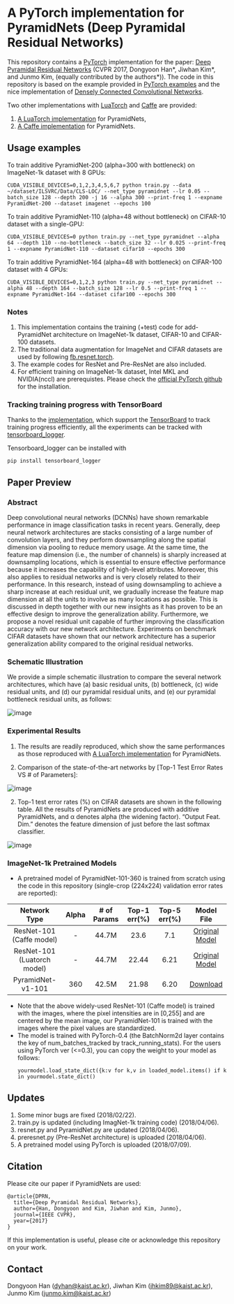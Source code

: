 # A PyTorch implementation for PyramidNets (Deep Pyramidal Residual Networks)

This repository contains a [PyTorch](http://pytorch.org/) implementation for the paper: [Deep Pyramidal Residual Networks](https://arxiv.org/pdf/1610.02915.pdf) (CVPR 2017, Dongyoon Han*, Jiwhan Kim*, and Junmo Kim, (equally contributed by the authors*)). The code in this repository is based on the example provided in [PyTorch examples](https://github.com/pytorch/examples/tree/master/imagenet) and the nice implementation of [Densely Connected Convolutional Networks](https://github.com/andreasveit/densenet-pytorch).

Two other implementations with [LuaTorch](http://torch.ch/) and [Caffe](http://caffe.berkeleyvision.org/) are provided:
1. [A LuaTorch implementation](https://github.com/jhkim89/PyramidNet) for PyramidNets,
2. [A Caffe implementation](https://github.com/jhkim89/PyramidNet-caffe) for PyramidNets.

## Usage examples
To train additive PyramidNet-200 (alpha=300 with bottleneck) on ImageNet-1k dataset with 8 GPUs:
```
CUDA_VISIBLE_DEVICES=0,1,2,3,4,5,6,7 python train.py --data ~/dataset/ILSVRC/Data/CLS-LOC/ --net_type pyramidnet --lr 0.05 --batch_size 128 --depth 200 -j 16 --alpha 300 --print-freq 1 --expname PyramidNet-200 --dataset imagenet --epochs 100
```
To train additive PyramidNet-110 (alpha=48 without bottleneck) on CIFAR-10 dataset with a single-GPU:
```
CUDA_VISIBLE_DEVICES=0 python train.py --net_type pyramidnet --alpha 64 --depth 110 --no-bottleneck --batch_size 32 --lr 0.025 --print-freq 1 --expname PyramidNet-110 --dataset cifar10 --epochs 300
```
To train additive PyramidNet-164 (alpha=48 with bottleneck) on CIFAR-100 dataset with 4 GPUs:
```
CUDA_VISIBLE_DEVICES=0,1,2,3 python train.py --net_type pyramidnet --alpha 48 --depth 164 --batch_size 128 --lr 0.5 --print-freq 1 --expname PyramidNet-164 --dataset cifar100 --epochs 300
```

### Notes
1. This implementation contains the training (+test) code for add-PyramidNet architecture on ImageNet-1k dataset, CIFAR-10 and CIFAR-100 datasets.
2. The traditional data augmentation for ImageNet and CIFAR datasets are used by following [fb.resnet.torch](https://github.com/facebook/fb.resnet.torch).
3. The example codes for ResNet and Pre-ResNet are also included.  
4. For efficient training on ImageNet-1k dataset, Intel MKL and NVIDIA(nccl) are prerequistes. Please check the [official PyTorch github](https://github.com/pytorch/pytorch) for the installation.

### Tracking training progress with TensorBoard
Thanks to the [implementation](https://github.com/andreasveit/densenet-pytorch), which support the [TensorBoard](https://www.tensorflow.org/get_started/summaries_and_tensorboard) to track training progress efficiently, all the experiments can be tracked with [tensorboard_logger](https://github.com/TeamHG-Memex/tensorboard_logger).

Tensorboard_logger can be installed with 
```
pip install tensorboard_logger
```

## Paper Preview
### Abstract
Deep convolutional neural networks (DCNNs) have shown remarkable performance in image classification tasks in recent years. Generally, deep neural network architectures are stacks consisting of a large number of convolution layers, and they perform downsampling along the spatial dimension via pooling to reduce memory usage. At the same time, the feature map dimension (i.e., the number of channels) is sharply increased at downsampling locations, which is essential to ensure effective performance because it increases the capability of high-level attributes. Moreover, this also applies to residual networks and is very closely related to their performance. In this research, instead of using downsampling to achieve a sharp increase at each residual unit, we gradually increase the feature map dimension at all the units to involve as many locations as possible. This is discussed in depth together with our new insights as it has proven to be an effective design to improve the generalization ability. Furthermore, we propose a novel residual unit capable of further improving the classification accuracy with our new network architecture. Experiments on benchmark CIFAR datasets have shown that our network architecture has a superior generalization ability compared to the original residual networks.

### Schematic Illustration 
We provide a simple schematic illustration to compare the several network architectures, which have (a) basic residual units, (b) bottleneck, (c) wide residual units, and (d) our pyramidal residual units, and (e) our pyramidal bottleneck residual units, as follows:

![image](https://user-images.githubusercontent.com/31481676/32218603-c9e136bc-be6e-11e7-94ee-aa31c5887fdd.png)

### Experimental Results
1. The results are readily reproduced, which show the same performances as those reproduced with [A LuaTorch implementation](https://github.com/jhkim89/PyramidNet) for PyramidNets.

2. Comparison of the state-of-the-art networks by [Top-1 Test Error Rates VS # of Parameters]:

![image](https://user-images.githubusercontent.com/31481676/32331973-9d7dad2a-c027-11e7-9828-ac00fea0e5b5.png)

2. Top-1 test error rates (%) on CIFAR datasets are shown in the following table. All the results of PyramidNets are produced with additive PyramidNets, and α denotes alpha (the widening factor). “Output Feat. Dim.” denotes the feature dimension of just before the last softmax classifier.

![image](https://user-images.githubusercontent.com/31481676/32329781-5d47ff90-c021-11e7-81ed-ffac05e8ea98.png)

### ImageNet-1k Pretrained Models 
* A pretrained model of PyramidNet-101-360 is trained from scratch using the code in this repository (single-crop (224x224) validation error rates are reported):

| Network Type | Alpha |  # of Params |  Top-1 err(%) | Top-5 err(%) | Model File|
| :-------------: | :-------------: |  :-------------: |:-------------: |:-------------: | :----------:|
| ResNet-101 (Caffe model) | - | 44.7M | 23.6 | 7.1 | [Original Model](https://github.com/KaimingHe/deep-residual-networks) |
| ResNet-101 (Luatorch model) |  - | 44.7M | 22.44 | 6.21 | [Original Model](https://github.com/facebook/fb.resnet.torch/tree/master/pretrained) |
| PyramidNet-v1-101 | 360 | 42.5M | 21.98 | 6.20 | [Download](https://drive.google.com/file/d/1x4M8_SYTwb7Hbel1-C6rgHTl6tW0Vm8y/view?usp=sharing) |
* Note that the above widely-used ResNet-101 (Caffe model) is trained with the images, where the pixel intensities are in [0,255] and are centered by the mean image, our PyramidNet-101 is trained with the images where the pixel values are standardized.
* The model is trained with PyTorch-0.4 (the BatchNorm2d layer contains the key of num_batches_tracked by track_running_stats). For the users using PyTorch ver (<=0.3), you can copy the weight to your model as follows:
  ````
  yourmodel.load_state_dict({k:v for k,v in loaded_model.items() if k in yourmodel.state_dict()
  ````
  
## Updates
1. Some minor bugs are fixed (2018/02/22).
2. train.py is updated (including ImagNet-1k training code) (2018/04/06).
3. resnet.py and PyramidNet.py are updated (2018/04/06).
4. preresnet.py (Pre-ResNet architecture) is uploaded (2018/04/06).
5. A pretrained model using PyTorch is uploaded (2018/07/09).

## Citation
Please cite our paper if PyramidNets are used: 
```
@article{DPRN,
  title={Deep Pyramidal Residual Networks},
  author={Han, Dongyoon and Kim, Jiwhan and Kim, Junmo},
  journal={IEEE CVPR},
  year={2017}
}
```
If this implementation is useful, please cite or acknowledge this repository on your work.

## Contact
Dongyoon Han (dyhan@kaist.ac.kr),
Jiwhan Kim (jhkim89@kaist.ac.kr),
Junmo Kim (junmo.kim@kaist.ac.kr)

